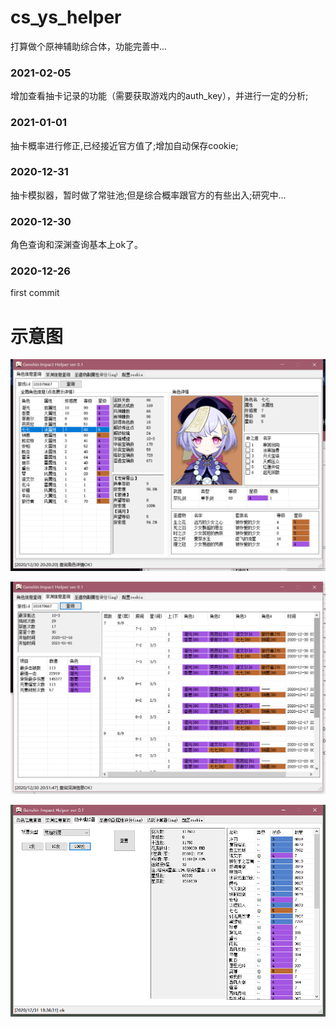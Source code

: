 # cs_ys_helper
打算做个原神辅助综合体，功能完善中...

### 2021-02-05
增加查看抽卡记录的功能（需要获取游戏内的auth\_key），并进行一定的分析;

### 2021-01-01
抽卡概率进行修正,已经接近官方值了;增加自动保存cookie;

### 2020-12-31
抽卡模拟器，暂时做了常驻池;但是综合概率跟官方的有些出入;研究中...

### 2020-12-30 
角色查询和深渊查询基本上ok了。

### 2020-12-26
first commit

# 示意图

![examples](sample.png "examples")

![examples](sample2.png "examples")

![examples](sample3.png "examples")
